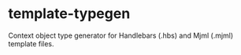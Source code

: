 # template-typegen

Context object type generator for Handlebars (.hbs) and Mjml (.mjml) template files.
